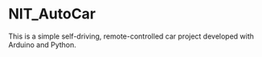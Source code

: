 # NIT_AutoCar
This is a simple self-driving, remote-controlled car project developed with Arduino and Python.

